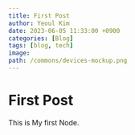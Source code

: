 ```yaml
---
title: First Post
author: Yeoul Kim
date: 2023-06-05 11:33:00 +0900
categories: [Blog]
tags: [blog, tech]
image:
path: /commons/devices-mockup.png
---
```


# First Post

This is My first Node.
